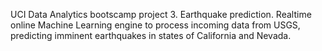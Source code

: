 UCI Data Analytics bootscamp project 3. 
Earthquake prediction. 
Realtime online Machine Learning engine to process incoming data from USGS, predicting imminent earthquakes in states of California and Nevada.
